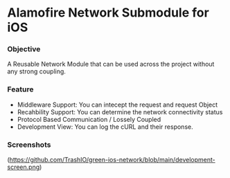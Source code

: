 # Alamofire Network Submodule for iOS 

### Objective 
A Reusable Network Module that can be used across the project without any strong coupling. 

### Feature
* Middleware Support: You can intecept the request and request Object
* Recahbility Support: You can determine the network connectivity status
* Protocol Based Communication / Lossely Coupled 
* Development View: You can log the cURL and their response.   

### Screenshots
(https://github.com/TrashIO/green-ios-network/blob/main/development-screen.png)

